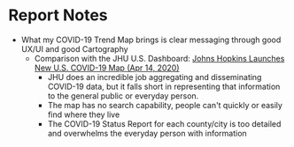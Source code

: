 
# Report Notes

- What my COVID-19 Trend Map brings is clear messaging through good UX/UI and good Cartography
  - Comparison with the JHU U.S. Dashboard: [Johns Hopkins Launches New U.S. COVID-19 Map (Apr 14, 2020)](https://www.youtube.com/watch?v=6kZDXeJW6BM)
    - JHU does an incredible job aggregating and disseminating COVID-19 data, but it falls short in representing that information to the general public or everyday person.
    - The map has no search capability, people can't quickly or easily find where they live
    - The COVID-19 Status Report for each county/city is too detailed and overwhelms the everyday person with information

